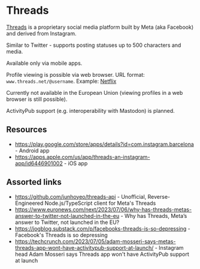 # Threads

[Threads](https://www.threads.net) is a proprietary social media platform built by Meta (aka Facebook) and derived from Instagram.

Similar to Twitter - supports posting statuses up to 500 characters and media.

Available only via mobile apps.

Profile viewing is possible via web browser. URL format: `www.threads.net/@username`. Example: [Netflix](https://www.threads.net/@netflix)  

Currently not available in the European Union (viewing profiles in a web browser is still possible).

ActivityPub support (e.g. interoperability with Mastodon) is planned.

## Resources

- https://play.google.com/store/apps/details?id=com.instagram.barcelona - Android app
- https://apps.apple.com/us/app/threads-an-instagram-app/id6446901002 - iOS app

## Assorted links

- https://github.com/junhoyeo/threads-api - Unofficial, Reverse-Engineered Node.js/TypeScript client for Meta's Threads
- https://www.euronews.com/next/2023/07/06/why-has-threads-metas-answer-to-twitter-not-launched-in-the-eu - Why has Threads, Meta’s answer to Twitter, not launched in the EU? 
- https://jogblog.substack.com/p/facebooks-threads-is-so-depressing - Facebook's Threads is so depressing
- https://techcrunch.com/2023/07/05/adam-mosseri-says-metas-threads-app-wont-have-activitypub-support-at-launch/ - Instagram head Adam Mosseri says Threads app won't have ActivityPub support at launch
